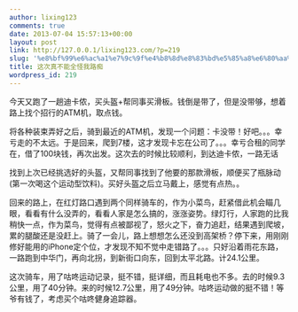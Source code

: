 ```yaml
---
author: lixing123
comments: true
date: 2013-07-04 15:57:13+00:00
layout: post
link: http://127.0.0.1/lixing123.com/?p=219
slug: '%e8%bf%99%e6%ac%a1%e7%9c%9f%e4%b8%8d%e8%83%bd%e5%85%a8%e6%80%aa%e6%88%91%e8%b7%af%e7%97%b4'
title: 这次真不能全怪我路痴
wordpress_id: 219
---
```


今天又跑了一趟迪卡侬，买头盔+帮同事买滑板。钱倒是带了，但是没带够，想着路上找个招行的ATM机，取点钱。<!-- more -->

将各种装束弄好之后，骑到最近的ATM机，发现一个问题：卡没带！好吧。。。幸亏走的不太远。于是回来，爬到7楼，这才发现卡忘在公司了。。。幸亏合租的同学在，借了100块钱，再次出发。这次去的时候比较顺利，到达迪卡侬，一路无话

找到上次已经挑选好的头盔，又帮同事找到了他要的那款滑板，顺便买了瓶脉动(第一次喝这个运动型饮料)。买好头盔之后立马戴上，感觉有点热。。

回来的路上，在红灯路口遇到两个同样骑车的，作为小菜鸟，赶紧借此机会瞄几眼，看看有什么没弄的，看看人家是怎么搞的，涨涨姿势。绿灯行，人家跑的比我稍快一点，作为菜鸟，觉得有点被鄙视了，怒火之下，奋力追赶，结果遇到爬坡，累的腿酸还是没赶上。骑了一会儿，路上想想怎么还没到高架桥？停下来，用刚刚修好能用的iPhone定个位，才发现不知不觉中走错路了。。。只好沿着雨花东路，一路跑到中华门，再向北拐，到新街口向东，回到太平北路。计24.1公里。

这次骑车，用了咕咚运动记录，挺不错，挺详细，而且耗电也不多。去的时候9.3公里，用了40分钟。来的时候12.7公里，用了49分钟。咕咚运动做的挺不错！等爷有钱了，考虑买个咕咚健身追踪器。
